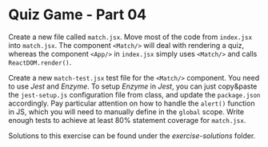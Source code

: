 # Quiz Game - Part 04

Create a new file called `match.jsx`.
Move most of the code from `index.jsx` into `match.jsx`.
The component `<Match/>` will deal with rendering a quiz,
whereas the component `<App/>` in `index.jsx` simply 
uses `<Match/>` and calls `ReactDOM.render()`.

Create a new `match-test.jsx` test file for the `<Match/>` component.
You need to use *Jest* and *Enzyme*.
To setup *Enzyme* in *Jest*, you can just copy&paste the `jest-setup.js` configuration
file from class, and update the `package.json` accordingly.
Pay particular attention on how to handle the `alert()` function in JS,
which you will need to manually define in the `global` scope.
Write enough tests to achieve at least 80% statement coverage for `match.jsx`.


Solutions to this exercise can be found under the *exercise-solutions* folder.

